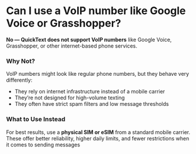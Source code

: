 # Can I use a VoIP number like Google Voice or Grasshopper?

**No — QuickText does not support VoIP numbers** like Google Voice, Grasshopper, or other internet-based phone services.

### Why Not?

VoIP numbers might look like regular phone numbers, but they behave very differently:

* They rely on internet infrastructure instead of a mobile carrier
* They’re not designed for high-volume texting
* They often have strict spam filters and low message thresholds

### What to Use Instead

For best results, use a **physical SIM or eSIM** from a standard mobile carrier. These offer better reliability, higher daily limits, and fewer restrictions when it comes to sending messages
